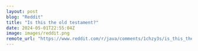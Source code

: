 ```yaml
---
layout: post
blog: "Reddit"
title: "Is this the old testament?"
date: 2024-05-01T22:55:04Z
image: images/reddit.png
remote_url: "https://www.reddit.com/r/java/comments/1chzy3s/is_this_the_old_testament/"
---
```

